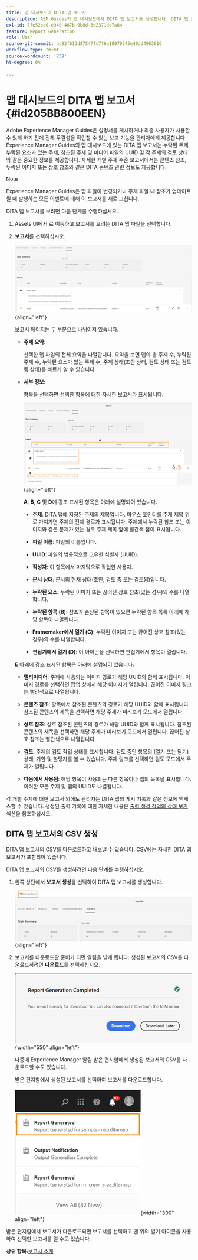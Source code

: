 ```yaml
---
title: 맵 대시보드의 DITA 맵 보고서
description: AEM Guides의 맵 대시보드에서 DITA 맵 보고서를 생성합니다. DITA 맵 보고서의 CSV를 생성하는 방법을 알아봅니다.
exl-id: 7fe52ee0-e940-467b-9b8d-3d2371de7a84
feature: Report Generation
role: User
source-git-commit: ac83f613d87547fc7f6a18070545e40ad4963616
workflow-type: tm+mt
source-wordcount: '759'
ht-degree: 0%

---
```


# 맵 대시보드의 DITA 맵 보고서 {#id205BB800EEN}

Adobe Experience Manager Guides은 설명서를 게시하거나 최종 사용자가 사용할 수 있게 하기 전에 전체 무결성을 확인할 수 있는 보고 기능을 관리자에게 제공합니다. Experience Manager Guides의 맵 대시보드에 있는 DITA 맵 보고서는 누락된 주제, 누락된 요소가 있는 주제, 참조된 주제 및 미디어 파일의 UUID 및 각 주제의 검토 상태와 같은 중요한 정보를 제공합니다. 자세한 개별 주제 수준 보고서에서는 콘텐츠 참조, 누락된 이미지 또는 상호 참조와 같은 DITA 콘텐츠 관련 정보도 제공합니다.

>[!NOTE]
>
>Experience Manager Guides은 맵 파일이 변경되거나 주제 파일 내 참조가 업데이트될 때 발생하는 모든 이벤트에 대해 이 보고서를 새로 고칩니다.

DITA 맵 보고서를 보려면 다음 단계를 수행하십시오.

1. Assets UI에서 로 이동하고 보고서를 보려는 DITA 맵 파일을 선택합니다.

1. **보고서**&#x200B;를 선택하십시오.

   ![](images/reports-page-uuid-new.png){align="left"}

   보고서 페이지는 두 부분으로 나뉘어져 있습니다.

   - **주제 요약:**

     선택한 맵 파일의 전체 요약을 나열합니다. 요약을 보면 맵의 총 주제 수, 누락된 주제 수, 누락된 요소가 있는 주제 수, 주제 상태(초안 상태, 검토 상태 또는 검토됨 상태)를 빠르게 알 수 있습니다.

   - **세부 정보:**

     항목을 선택하면 선택한 항목에 대한 자세한 보고서가 표시됩니다.

     ![](images/detailed-report-uuid-new.png){align="left"}

     **A**, **B**, **C** 및 **D**&#x200B;에 강조 표시된 항목은 아래에 설명되어 있습니다.

      - **주제**: DITA 맵에 지정된 주제의 제목입니다. 마우스 포인터를 주제 제목 위로 가져가면 주제의 전체 경로가 표시됩니다. 주제에서 누락된 참조 또는 이미지와 같은 문제가 있는 경우 주제 제목 앞에 빨간색 점이 표시됩니다.

      - **파일 이름**: 파일의 이름입니다.

      - **UUID**: 파일의 범용적으로 고유한 식별자 \(UUID\).

      - **작성자**: 이 항목에서 마지막으로 작업한 사용자.

      - **문서 상태**: 문서의 현재 상태(초안, 검토 중 또는 검토됨)입니다.

      - **누락된 요소**: 누락된 이미지 또는 끊어진 상호 참조(있는 경우)의 수를 나열합니다.

      - **누락된 항목 \(B\)**: 참조가 손상된 항목이 있으면 누락된 항목 목록 아래에 해당 항목이 나열됩니다.

      - **Framemaker에서 열기 \(C\)**: 누락된 이미지 또는 끊어진 상호 참조(있는 경우)의 수를 나열합니다.

      - **편집기에서 열기 \(D\)**: 이 아이콘을 선택하면 편집기에서 항목이 열립니다.


   **E** 아래에 강조 표시된 항목은 아래에 설명되어 있습니다.

   - **멀티미디어**: 주제에 사용되는 이미지 경로가 해당 UUID와 함께 표시됩니다. 이미지 경로를 선택하면 팝업 창에서 해당 이미지가 열립니다. 끊어진 이미지 링크는 빨간색으로 나열됩니다.

   - **콘텐츠 참조**: 항목에서 참조된 콘텐츠의 경로가 해당 UUID와 함께 표시됩니다. 참조된 콘텐츠의 제목을 선택하면 해당 주제가 미리보기 모드에서 열립니다.

   - **상호 참조**: 상호 참조된 콘텐츠의 경로가 해당 UUID와 함께 표시됩니다. 참조된 콘텐츠의 제목을 선택하면 해당 주제가 미리보기 모드에서 열립니다. 끊어진 상호 참조는 빨간색으로 나열됩니다.

   - **검토**: 주제의 검토 작업 상태를 표시합니다. 검토 중인 항목의 \(열기 또는 닫기\) 상태, 기한 및 할당자를 볼 수 있습니다. 주제 링크를 선택하면 검토 모드에서 주제가 열립니다.

   - **다음에서 사용됨**: 해당 항목이 사용되는 다른 항목이나 맵의 목록을 표시합니다. 이러한 모든 주제 및 맵의 UUID도 나열됩니다.

각 개별 주제에 대한 보고서 외에도 관리자는 DITA 맵의 게시 기록과 같은 정보에 액세스할 수 있습니다. 생성된 출력 기록에 대한 자세한 내용은 [출력 생성 작업의 상태 보기](generate-output-for-a-dita-map.md#viewing_output_history) 섹션을 참조하십시오.

## DITA 맵 보고서의 CSV 생성

DITA 맵 보고서의 CSV를 다운로드하고 내보낼 수 있습니다. CSV에는 자세한 DITA 맵 보고서가 포함되어 있습니다.

DITA 맵 보고서의 CSV를 생성하려면 다음 단계를 수행하십시오.

1. 왼쪽 상단에서 **보고서 생성**&#x200B;을 선택하여 DITA 맵 보고서를 생성합니다.

   ![](images/generate-DITA-map-report-new.png){align="left"}

1. 보고서를 다운로드할 준비가 되면 알림을 받게 됩니다. 생성된 보고서의 CSV를 다운로드하려면 **다운로드**&#x200B;를 선택하십시오.

   ![](images/download-report-dialog-new.png){width="550" align="left"}


   나중에 Experience Manager 알림 받은 편지함에서 생성된 보고서의 CSV를 다운로드할 수도 있습니다.

   받은 편지함에서 생성된 보고서를 선택하여 보고서를 다운로드합니다.

   ![](images/report-inbox--notification.png){width="300" align="left"}

받은 편지함에서 보고서가 다운로드되면 보고서를 선택하고 맨 위의 열기 아이콘을 사용하여 선택한 보고서를 열 수도 있습니다.

**상위 항목:**[&#x200B;보고서 소개](reports-intro.md)
